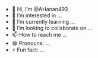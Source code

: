 - 👋 Hi, I’m @AHanan493
- 👀 I’m interested in ...
- 🌱 I’m currently learning ...
- 💞️ I’m looking to collaborate on ...
- 📫 How to reach me ...
- 😄 Pronouns: ...
- ⚡ Fun fact: ...

<!---
AHanan493/AHanan493 is a ✨ special ✨ repository because its `README.md` (this file) appears on your GitHub profile.
You can click the Preview link to take a look at your changes.
--->
